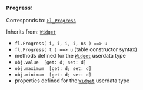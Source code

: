 ### `Progress`:

Corresponds to:
[`Fl_Progress`](http://www.fltk.org/doc-1.3/classFl__Progress.html)

Inherits from:
[`Widget`](Widget)

*   `fl.Progress( i, i, i, i, ns ) ==> u`
*   `fl.Progress( t ) ==> u` (table constructor syntax)
*   methods defined for the [`Widget`](Widget) userdata type
*   `obj.value  [get: d; set: d]`
*   `obj.maximum  [get: d; set: d]`
*   `obj.minimum  [get: d; set: d]`
*   properties defined for the [`Widget`](Widget) userdata type

